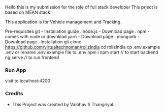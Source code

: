Hello this is my submission for the role of full stack developer
This prject is based on MEAN stack

This application is for Vehicle management and Tracking.

Pre-requisites
git - Installation guide .
node.js - Download page .
npm - comes with node or download yarn - Download page .
mongodb - Download page .
Installation
git clone https://github.com/virtualtechnoman/rollzIndia
cd rollzIndia
cp .env.example .env or rename .env.example file to .env
npm i 
npm start // to start backend 
ng serve // to run frontend

### Run App
visit to localhost:4200

### Credits 
- This Project was created by Vaibhav S Thangriyal.
